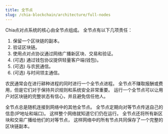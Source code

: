 ```yaml
---
title: 全节点
slug: /chia-blockchain/architecture/full-nodes
---
```


Chia点对点系统的核心由全节点组成。 全节点有以下几项责任：

1. 保留一个区块链的副本。
2. 验证区块链。
3. 使用点对点协议通过网络广播新区块、交易和验证。
4. (可选) 通过钱包协议提供轻量客户端(钱包)。
5. (可选) 与农民通信。
6. (可选) 与时间领主通信。

农民通常会在进行耕种进程的同时进行一个全节点进程。 全节点不赚取报酬或费用，但是它们对于保持共识规则和系统安全非常重要。 运行一个全节点可以让用户对区块链的完整状态有信心，并且避免信任他人。

全节点总是随机连接到网络中的其他全节点。 全节点定期向对等节点传送自己的信息(IP地址和端口)。 这样整个网络就知道它们仍在运行。 全节点还将所有新区块和交易广播给他们的对等节点， 这样网络中的所有节点共同保存了一个完整的区块链副本。
